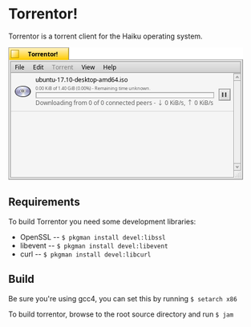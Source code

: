 Torrentor!
=============
Torrentor is a torrent client for the Haiku operating system.

![Torrentor app](torrentor.png "Torrentor")

Requirements
-------
To build Torrentor you need some development libraries:

* OpenSSL   -- ```$ pkgman install devel:libssl```
* libevent  -- ```$ pkgman install devel:libevent```
* curl      -- ```$ pkgman install devel:libcurl```

Build
-------
Be sure you're using gcc4, you can set this by running ```$ setarch x86```

To build torrentor, browse to the root source directory and run ```$ jam```

